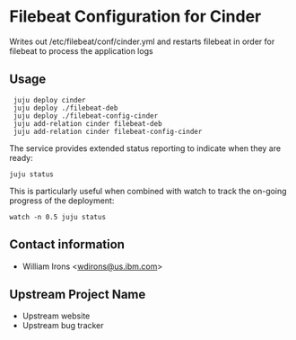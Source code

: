 # Filebeat Configuration for Cinder

Writes out /etc/filebeat/conf/cinder.yml and restarts filebeat in order for
filebeat to process the application logs

## Usage
     juju deploy cinder
     juju deploy ./filebeat-deb
     juju deploy ./filebeat-config-cinder
     juju add-relation cinder filebeat-deb
     juju add-relation cinder filebeat-config-cinder

The service provides extended status reporting to indicate when they are ready:

    juju status

This is particularly useful when combined with watch to track the on-going
progress of the deployment:

    watch -n 0.5 juju status

## Contact information

- William Irons &lt;wdirons@us.ibm.com&gt;

## Upstream Project Name

- Upstream website
- Upstream bug tracker
